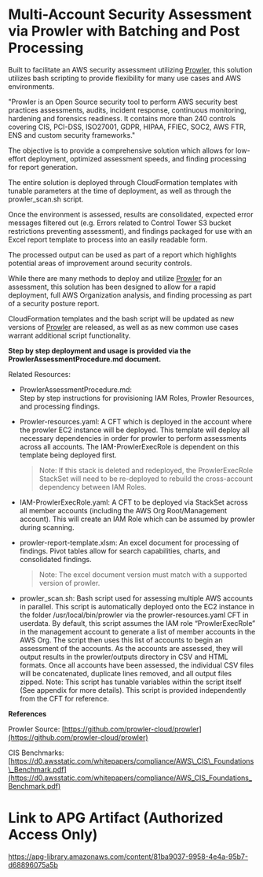 # Multi-Account Security Assessment via Prowler with Batching and Post Processing

Built to facilitate an AWS security assessment utilizing [Prowler](https://github.com/prowler-cloud/prowler), this solution utilizes bash scripting to provide flexibility for many use cases and AWS environments.

"Prowler is an Open Source security tool to perform AWS security best practices assessments, audits, incident response, continuous monitoring, hardening and forensics readiness. It contains more than 240 controls covering CIS, PCI-DSS, ISO27001, GDPR, HIPAA, FFIEC, SOC2, AWS FTR, ENS and custom security frameworks."

The objective is to provide a comprehensive solution which allows for low-effort deployment, optimized assessment speeds, and finding processing for report generation.

The entire solution is deployed through CloudFormation templates with tunable parameters at the time of deployment, as well as through the prowler_scan.sh script.

Once the environment is assessed, results are consolidated, expected error messages filtered out (e.g. Errors related to Control Tower S3 bucket restrictions preventing assessment), and findings packaged for use with an Excel report template to process into an easily readable form.

The processed output can be used as part of a report which highlights potential areas of improvement around security controls.

While there are many methods to deploy and utilize [Prowler](https://github.com/prowler-cloud/prowler) for an assessment, this solution has been designed to allow for a rapid deployment, full AWS Organization analysis, and finding processing as part of a security posture report.

CloudFormation templates and the bash script will be updated as new versions of [Prowler](https://github.com/prowler-cloud/prowler) are released, as well as as new common use cases warrant additional script functionality.

**Step by step deployment and usage is provided via the ProwlerAssessmentProcedure.md document.**

Related Resources:

- ProwlerAssessmentProcedure.md:  
    Step by step instructions for provisioning IAM Roles, Prowler Resources, and processing findings.

- Prowler-resources.yaml: 
    A CFT which is deployed in the account where the prowler EC2 instance will be deployed.  This template will deploy all necessary dependencies in order for prowler to perform assessments across all accounts. The IAM-ProwlerExecRole is dependent on this template being deployed first.  
    >Note: If this stack is deleted and redeployed, the ProwlerExecRole StackSet will need to be re-deployed to rebuild the cross-account dependency between IAM Roles.

- IAM-ProwlerExecRole.yaml:
    A CFT to be deployed via StackSet across all member accounts (including the AWS Org Root/Management account). This will create an IAM Role which can be assumed by prowler during scanning.

- prowler-report-template.xlsm:
    An excel document for processing of findings. Pivot tables allow for search capabilities, charts, and consolidated findings. 
    >Note: The excel document version must match with a supported version of prowler.

- prowler_scan.sh: 
    Bash script used for assessing multiple AWS accounts in parallel. This script is automatically deployed onto the EC2 instance in the folder /usr/local/bin/prowler via the prowler-resources.yaml CFT in userdata. By default, this script assumes the IAM role “ProwlerExecRole” in the management account to generate a list of member accounts in the AWS Org. The script then uses this list of accounts to begin an assessment of the accounts. As the accounts are assessed, they will output results in the prowler/outputs directory in CSV and HTML formats.  Once all accounts have been assessed, the individual CSV files will be concatenated, duplicate lines removed, and all output files zipped. Note: This script has tunable variables within the script itself (See appendix for more details). This script is provided independently from the CFT for reference.

**References**

Prowler Source: [https://github.com/prowler-cloud/prowler](https://github.com/prowler-cloud/prowler)

CIS Benchmarks: [https://d0.awsstatic.com/whitepapers/compliance/AWS\_CIS\_Foundations\_Benchmark.pdf](https://d0.awsstatic.com/whitepapers/compliance/AWS_CIS_Foundations_Benchmark.pdf)

# Link to APG Artifact (Authorized Access Only)

https://apg-library.amazonaws.com/content/81ba9037-9958-4e4a-95b7-d68896075a5b
